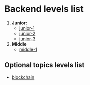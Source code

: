 # Backend levels list

1. **Junior:**
    * [junior-1](./junior-1/README.md)
    * [junior-2](./junior-2/README.md)
    * [junior-3](./junior-3/README.md)
2. **Middle**
    * [middle-1](./middle-1/README.md)

## Optional topics levels list

* [blockchain](./optional/blockchain.md)
